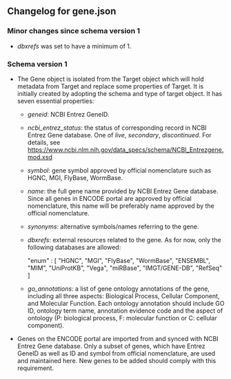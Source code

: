 ## Changelog for gene.json

### Minor changes since schema version 1

* *dbxrefs* was set to have a minimum of 1.

### Schema version 1

* The Gene object is isolated from the Target object which will hold metadata from Target and replace some properties of Target. It is initially created by adopting the schema and type of target object. It has seven essential properties:
  - *geneid*: NCBI Entrez GeneID.
  - *ncbi_entrez_status*: the status of corresponding record in NCBI Entrez Gene database. One of *live*, *secondary*, *discontinued*. For details, see https://www.ncbi.nlm.nih.gov/data_specs/schema/NCBI_Entrezgene.mod.xsd
  - *symbol*: gene symbol approved by official nomenclature such as HGNC, MGI, FlyBase, WormBase.
  - *name*: the full gene name provided by NCBI Entrez Gene database. Since all genes in ENCODE portal are approved by official nomenclature, this name will be preferably name approved by the official nomenclature.
  - *synonyms*: alternative symbols/names referring to the gene.
  - *dbxrefs*: external resources related to the gene. As for now, only the following databases are allowed:

      "enum" : [
          "HGNC",
          "MGI",
          "FlyBase",
          "WormBase",
          "ENSEMBL",
          "MIM",
          "UniProtKB",
          "Vega",
          "miRBase",
          "IMGT/GENE-DB",
          "RefSeq"
      ]
  - *go_annotations*: a list of gene ontology annotations of the gene, including all three aspects: Biological Process, Cellular Component, and Molecular Function. Each ontology annotation should include GO ID, ontology term name, annotation evidence code and the aspect of ontology (P: biological process, F: molecular function or C: cellular component).

* Genes on the ENCODE portal are imported from and synced with NCBI Entrez Gene database. Only a subset of genes, which have Entrez GeneID as well as ID and symbol from official nomenclature, are used and maintained here. New genes to be added should comply with this requirement.
